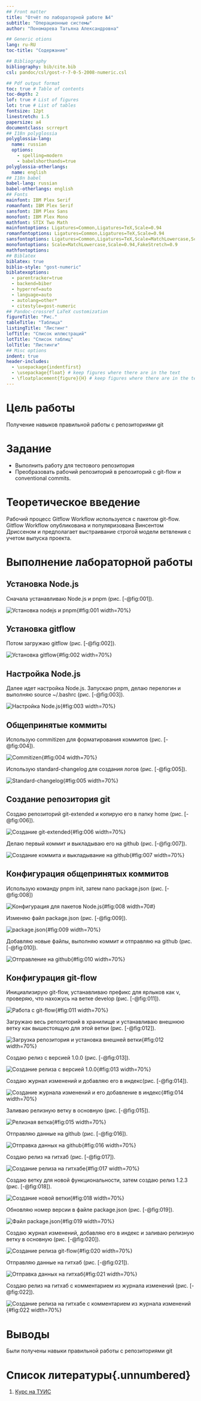 ```yaml
---
## Front matter
title: "Отчёт по лабораторной работе №4"
subtitle: "Операционные системы"
author: "Пономарева Татьяна Александровна"

## Generic otions
lang: ru-RU
toc-title: "Содержание"

## Bibliography
bibliography: bib/cite.bib
csl: pandoc/csl/gost-r-7-0-5-2008-numeric.csl

## Pdf output format
toc: true # Table of contents
toc-depth: 2
lof: true # List of figures
lot: true # List of tables
fontsize: 12pt
linestretch: 1.5
papersize: a4
documentclass: scrreprt
## I18n polyglossia
polyglossia-lang:
  name: russian
  options:
	- spelling=modern
	- babelshorthands=true
polyglossia-otherlangs:
  name: english
## I18n babel
babel-lang: russian
babel-otherlangs: english
## Fonts
mainfont: IBM Plex Serif
romanfont: IBM Plex Serif
sansfont: IBM Plex Sans
monofont: IBM Plex Mono
mathfont: STIX Two Math
mainfontoptions: Ligatures=Common,Ligatures=TeX,Scale=0.94
romanfontoptions: Ligatures=Common,Ligatures=TeX,Scale=0.94
sansfontoptions: Ligatures=Common,Ligatures=TeX,Scale=MatchLowercase,Scale=0.94
monofontoptions: Scale=MatchLowercase,Scale=0.94,FakeStretch=0.9
mathfontoptions:
## Biblatex
biblatex: true
biblio-style: "gost-numeric"
biblatexoptions:
  - parentracker=true
  - backend=biber
  - hyperref=auto
  - language=auto
  - autolang=other*
  - citestyle=gost-numeric
## Pandoc-crossref LaTeX customization
figureTitle: "Рис."
tableTitle: "Таблица"
listingTitle: "Листинг"
lofTitle: "Список иллюстраций"
lotTitle: "Список таблиц"
lolTitle: "Листинги"
## Misc options
indent: true
header-includes:
  - \usepackage{indentfirst}
  - \usepackage{float} # keep figures where there are in the text
  - \floatplacement{figure}{H} # keep figures where there are in the text
---
```


# Цель работы

Получение навыков правильной работы с репозиториями git

# Задание

- Выполнить работу для тестового репозитория
- Преобразовать рабочий репозиторий в репозиторий с git-flow и conventional commits.

# Теоретическое введение

Рабочий процесс Gitflow Workflow используется с пакетом git-flow. Gitflow Workflow опубликована и популяризована Винсентом Дриссеном и предполагает выстраивание строгой модели ветвления с учетом выпуска проекта.

# Выполнение лабораторной работы

## Установка Node.js

Сначала устанавливаю Node.js и pnpm (рис. [-@fig:001]).

![Установка nodejs и pnpm](image/im1.jpg){#fig:001 width=70%} 

## Установка gitflow

Потом загружаю gitflow (рис. [-@fig:002]).

![Установка gitflow](image/im2.jpg){#fig:002 width=70%} 

## Настройка Node.js

Далее идет настройка Node.js. Запускаю pnpm, делаю перелогин и выполняю source ~/.bashrc (рис. [-@fig:003]).

![Настройка Node.js](image/im3.jpg){#fig:003 width=70%} 

## Общепринятые коммиты

Использую commitizen для форматирования коммитов (рис. [-@fig:004]).

![Commitizen](image/im4.jpg){#fig:004 width=70%}

Использую standard-changelog для создания логов (рис. [-@fig:005]).

![Standard-changelog](image/im5.jpg){#fig:005 width=70%}

## Создание репозитория git

Создаю репозиторий git-extended и копирую его в папку home (рис. [-@fig:006]).

![Создание git-extended](image/im6.jpg){#fig:006 width=70%}

Делаю первый коммит и выкладываю его на github (рис. [-@fig:007]).

![Создание коммита и выкладывание на github](image/im7.jpg){#fig:007 width=70%}

## Конфигурация общепринятых коммитов

Использую команду pnpm init, затем nano package.json (рис. [-@fig:008])

![Конфигурация для пакетов Node.js](image/im8.jpg){#fig:008 width=70#}

Изменяю файл package.json (рис. [-@fig:009]).

![package.json](image/im9.jpg){#fig:009 width=70%}

Добавляю новые файлы, выполняю коммит и отправляю на github (рис. [-@fig:010]).

![Отправление на github](image/im10.jpg){#fig:010 width=70%}

## Конфигурация git-flow

Инициализирую git-flow, устанавливаю префикс для ярлыков как v, проверяю, что нахожусь на ветке develop (рис. [-@fig:011]).

![Работа с git-flow](image/im11.jpg){#fig:011 width=70%}

Загружаю весь репозиторий в хранилище и устанавливаю внешнюю ветку как вышестоящую для этой ветки (рис. [-@fig:012]).

![Загрузка репозитория и установка внешней ветки](image/im12.jpg){#fig:012 width=70%}

Создаю релиз с версией 1.0.0 (рис. [-@fig:013]).

![Создание релиза с версией 1.0.0](image/im13.jpg){#fig:013 width=70%}

Создаю журнал изменений и добавляю его в индекс(рис. [-@fig:014]).

![Создание журнала изменений и его добавление в индекс](image/im14.jpg){#fig:014 width=70%}

Заливаю релизную ветку в основную (рис. [-@fig:015]).

![Релизная ветка](image/im15.jpg){#fig:015 width=70%}

Отправляю данные на github (рис. [-@fig:016]).

![Отправка данных на github](image/im16.jpg){#fig:016 width=70%}

Создаю релиз на гитхаб (рис. [-@fig:017]).

![Создание релиза на гитхабе](image/im17.jpg){#fig:017 width=70%}

Создаю ветку для новой функциональности, затем создаю релиз 1.2.3 (рис. [-@fig:018]).

![Создание новой ветки](image/im18.jpg){#fig:018 width=70%}

Обновляю номер версии в файле package.json (рис. [-@fig:019]).

![Файл package.json](image/im19.jpg){#fig:019 width=70%}

Создаю журнал изменений, добавляю его в индекс и заливаю релизную ветку в основную (рис. [-@fig:020]).

![Создание релиза git-flow](image/im20.jpg){#fig:020 width=70%}

Отправляю данные на гитхаб (рис. [-@fig:021]).

![Отправка данных на гитхаб](image/im21.jpg){#fig:021 width=70%}

Создаю релиз на гитхаб с комментарием из журнала изменений (рис. [-@fig:022]).

![Создание релиза на гитхабе с комментарием из журнала изменений](image/im22.jpg){#fig:022 width=70%}

# Выводы

Были получены навыки правильной работы с репозиториями git

# Список литературы{.unnumbered}

1. [Курс на ТУИС](https://esystem.rudn.ru/course/view.php?id=113)
